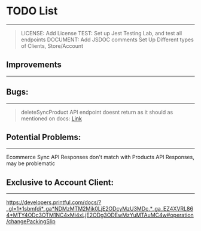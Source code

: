 # TODO List
---
> LICENSE: Add License
> TEST: Set up Jest Testing Lab, and test all endpoints
> DOCUMENT: Add JSDOC comments
> Set Up Different types of Clients, Store/Account



## Improvements
---

## Bugs:
---
> deleteSyncProduct API endpoint doesnt return as it should as mentioned on docs: [Link](https://developers.printful.com/docs/?_gl=1*1sbmfdi*_ga*NDMzMTM2Mjk0LjE2ODcyMzU3MDc.*_ga_EZ4XVRL864*MTY4ODc3OTM1NC4xMi4xLjE2ODg3ODEwMzYuMTAuMC4w#operation/deleteSyncProduct)

## Potential Problems:
---
Ecommerce Sync API Responses don't match with Products API Responses, may be problematic

## Exclusive to Account Client:
---
https://developers.printful.com/docs/?_gl=1*1sbmfdi*_ga*NDMzMTM2Mjk0LjE2ODcyMzU3MDc.*_ga_EZ4XVRL864*MTY4ODc3OTM1NC4xMi4xLjE2ODg3ODEwMzYuMTAuMC4w#operation/changePackingSlip